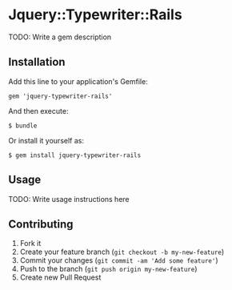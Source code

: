 # Jquery::Typewriter::Rails

TODO: Write a gem description

## Installation

Add this line to your application's Gemfile:

    gem 'jquery-typewriter-rails'

And then execute:

    $ bundle

Or install it yourself as:

    $ gem install jquery-typewriter-rails

## Usage

TODO: Write usage instructions here

## Contributing

1. Fork it
2. Create your feature branch (`git checkout -b my-new-feature`)
3. Commit your changes (`git commit -am 'Add some feature'`)
4. Push to the branch (`git push origin my-new-feature`)
5. Create new Pull Request
